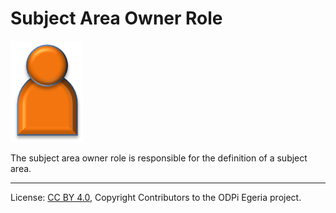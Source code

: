 <!-- SPDX-License-Identifier: CC-BY-4.0 -->
<!-- Copyright Contributors to the ODPi Egeria project. -->

# Subject Area Owner Role

<!--![Icon](subject-area-owner-role.png)-->
<img src="/docs/roles/subject-area-owner-role.png">

The subject area owner role is responsible for the definition of a subject area.




----
License: [CC BY 4.0](https://creativecommons.org/licenses/by/4.0/),
Copyright Contributors to the ODPi Egeria project.